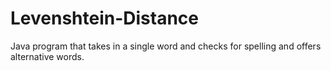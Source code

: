 # Levenshtein-Distance
Java program that takes in a single word and checks for spelling and offers alternative words.
